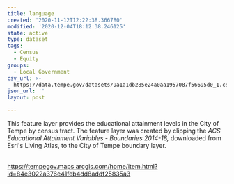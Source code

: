 ```yaml
---
title: language
created: '2020-11-12T12:22:38.366780'
modified: '2020-12-04T18:12:38.246125'
state: active
type: dataset
tags:
  - Census
  - Equity
groups:
  - Local Government
csv_url: >-
  https://data.tempe.gov/datasets/9a1a1db285e24a0aa1957087f56695d0_1.csv?outSR=%7B%22latestWkid%22%3A3857%2C%22wkid%22%3A102100%7D
json_url: ''
layout: post

---
```

This feature layer provides the educational attainment levels in the City of Tempe by census tract. The feature layer was created by clipping the <i>ACS Educational Attainment Variables - Boundaries 2014-18, </i>downloaded from Esri's Living Atlas,<i> </i>to the City of Tempe boundary layer.<div><br /></div><div><a href='https://tempegov.maps.arcgis.com/home/item.html?id=84e3022a376e41feb4dd8addf25835a3' rel='nofollow ugc'>https://tempegov.maps.arcgis.com/home/item.html?id=84e3022a376e41feb4dd8addf25835a3</a><br /></div>
